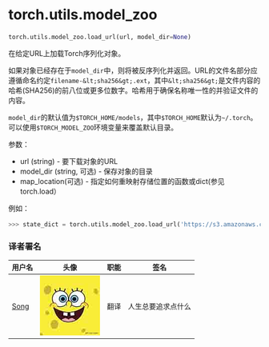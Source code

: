 

# torch.utils.model_zoo

```py
torch.utils.model_zoo.load_url(url, model_dir=None)
```

在给定URL上加载Torch序列化对象。

如果对象已经存在于`model_dir`中，则将被反序列化并返回。URL的文件名部分应遵循命名约定`filename-&lt;sha256&gt;.ext`，其中`&lt;sha256&gt;`是文件内容的哈希(SHA256)的前八位或更多位数字。哈希用于确保名称唯一性的并验证文件的内容。

`model_dir`的默认值为`$TORCH_HOME/models`，其中`$TORCH_HOME`默认为`~/.torch`。可以使用`$TORCH_MODEL_ZOO`环境变量来覆盖默认目录。

参数：

*   url (string) - 要下载对象的URL
*   model_dir (string, 可选) - 保存对象的目录
*   map_location(可选) - 指定如何重映射存储位置的函数或dict(参见torch.load）

例如：

```py
>>> state_dict = torch.utils.model_zoo.load_url('https://s3.amazonaws.com/pytorch/models/resnet18-5c106cde.pth')
```

### 译者署名

| 用户名 | 头像 | 职能 | 签名 |
| --- | --- | --- | --- |
| [Song](https://ptorch.com) | ![](img/2018033000352689884.jpeg) | 翻译 | 人生总要追求点什么 |

